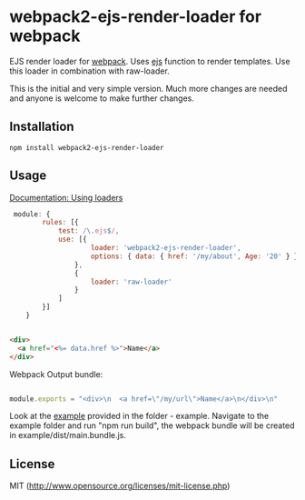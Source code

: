# webpack2-ejs-render-loader for webpack

EJS render loader for [webpack](https://webpack.js.org/). Uses [ejs](https://github.com/mde/ejs) function to render templates.
Use this loader in combination with raw-loader.

This is the initial and very simple version. Much more changes are needed and anyone is welcome to make further changes.

## Installation

`npm install webpack2-ejs-render-loader`

## Usage

[Documentation: Using loaders](https://webpack.js.org/concepts/loaders/)

```javascript
 module: {
        rules: [{
            test: /\.ejs$/,
            use: [{
                    loader: 'webpack2-ejs-render-loader',
                    options: { data: { href: '/my/about', Age: '20' } }
                },
                {
                    loader: 'raw-loader'
                }
            ]            
        }]
    }
```
```html

<div>
  <a href="<%= data.href %>">Name</a>
</div>

```
Webpack Output bundle:

```javascript

module.exports = "<div>\n  <a href=\"/my/url\">Name</a>\n</div>\n"


```
Look at the [example](https://github.com/gsanjairaj/webpack2-ejs-render-loader) provided in the folder - example. Navigate to the example folder and run "npm run build", the webpack bundle will be
created in example/dist/main.bundle.js.

## License

MIT (http://www.opensource.org/licenses/mit-license.php)



